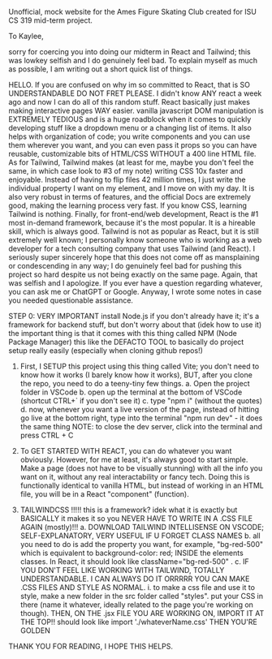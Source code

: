 Unofficial, mock website for the Ames Figure Skating Club created for ISU CS 319 mid-term project.

To Kaylee,

sorry for coercing you into doing our midterm in React and Tailwind; this was lowkey selfish and I do genuinely feel bad. To explain myself as much as possible, I am writing out a short quick list of things.

HELLO. If you are confused on why im so committed to React, that is SO UNDERSTANDABLE DO NOT FRET PLEASE. I didn't know ANY react a week ago and now I can do all of this random stuff. React basically just makes making interactive pages WAY easier. vanilla javascript DOM manipulation is EXTREMELY TEDIOUS and is a huge roadblock when it comes to quickly developing stuff like a dropdown menu or a changing list of items. It also helps with organization of code; you write components and you can use them wherever you want, and you can even pass it props so you can have reusable, customizable bits of HTML/CSS WITHOUT a 400 line HTML file. As for Tailwind, Tailwind makes (at least for me, maybe you don't feel the same, in which case look to #3 of my note) writing CSS 10x faster and enjoyable. Instead of having to flip files 42 million times, I just write the individual property I want on my element, and I move on with my day. It is also very robust in terms of features, and the official Docs are extremely good, making the learning process very fast. If you know CSS, learning Tailwind is nothing. Finally, for front-end/web development, React is the #1 most in-demand framework, because it's the most popular. It is a hireable skill, which is always good. Tailwind is not as popular as React, but it is still extremely well known; I personally know someone who is working as a web developer for a tech consulting company that uses Tailwind (and React). I seriously super sincerely hope that this does not come off as mansplaining or condescending in any way; I do genuinely feel bad for pushing this project so hard despite us not being exactly on the same page. Again, that was selfish and I apologize. If you ever have a question regarding whatever, you can ask me or ChatGPT or Google. Anyway, I wrote some notes in case you needed questionable assistance.

STEP 0: VERY IMPORTANT
    install Node.js if you don't already have it; it's a framework for backend stuff, but don't worry about that (idek how to use it) the important thing is that it comes with this thing         called NPM (Node Package Manager) this like the DEFACTO TOOL to basically do project setup really easily (especially when cloning github repos!)

1. First, I SETUP this project using this thing called Vite; you don't need to know how it works (I barely know how it works), BUT, after you clone the repo, you need to do a teeny-tiny few     things. 
    a. Open the project folder in VSCode
    b. open up the terminal at the bottom of VSCode (shortcut CTRL+` if you don't see it)
    c. type "npm i" (without the quotes)
    d. now, whenever you want a live version of the page, instead of hitting go live at the bottom right, type into the terminal "npm run dev" - it does the same thing
        NOTE: to close the dev server, click into the terminal and press CTRL + C

2.  To GET STARTED WITH REACT, you can do whatever you want obviously. However, for me at least, it's always good to start simple. Make a page (does not have to be visually stunning) with         all the info you want on it, without any real interactability or fancy tech. Doing this is functionally identical to vanilla HTML, but instead of working in an HTML file, you will be in       a React "component" (function).

3. TAILWINDCSS !!!!! this is a framework? idek what it is exactly but BASICALLY it makes it so you NEVER HAVE TO WRITE IN A .CSS FILE AGAIN (mostly)!!!
    a. DOWNLOAD TAILWIND INTELLISENSE ON VSCODE; SELF-EXPLANATORY, VERY USEFUL IF U FORGET CLASS NAMES
    b. all you need to do is add the property    you want, for example, "bg-red-500" which is equivalent to background-color: red; INSIDE the elements classes. In React, it should look like         className="bg-red-500"    .
    c. IF YOU DON'T FEEL LIKE WORKING WITH TAILWIND, TOTALLY UNDERSTANDABLE. I CAN ALWAYS DO IT ORRRRR YOU CAN MAKE .CSS FILES AND STYLE AS NORMAL.
        i. to make a css file and use it to style, make a new folder in the src folder called "styles". put your CSS in there (name it whatever, ideally related to the page you're working on             though). THEN, ON THE .jsx FILE YOU ARE WORKING ON, IMPORT IT AT THE TOP!! should look like     import './whateverName.css'   THEN YOU'RE GOLDEN

THANK YOU FOR READING, I HOPE THIS HELPS.
